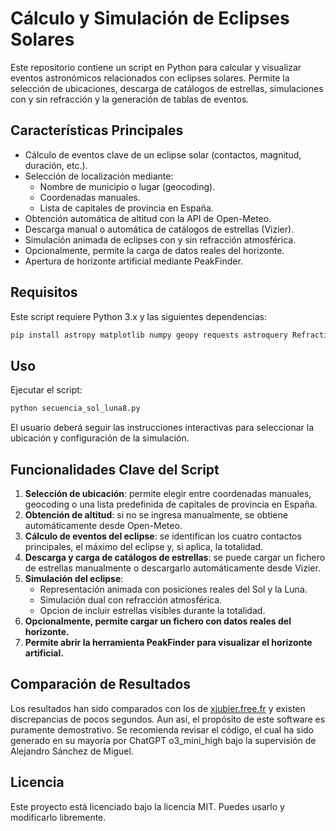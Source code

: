 # Cálculo y Simulación de Eclipses Solares

Este repositorio contiene un script en Python para calcular y visualizar eventos astronómicos relacionados con eclipses solares. Permite la selección de ubicaciones, descarga de catálogos de estrellas, simulaciones con y sin refracción y la generación de tablas de eventos.

## Características Principales
- Cálculo de eventos clave de un eclipse solar (contactos, magnitud, duración, etc.).
- Selección de localización mediante:
  - Nombre de municipio o lugar (geocoding).
  - Coordenadas manuales.
  - Lista de capitales de provincia en España.
- Obtención automática de altitud con la API de Open-Meteo.
- Descarga manual o automática de catálogos de estrellas (Vizier).
- Simulación animada de eclipses con y sin refracción atmosférica.
- Opcionalmente, permite la carga de datos reales del horizonte.
- Apertura de horizonte artificial mediante PeakFinder.

## Requisitos
Este script requiere Python 3.x y las siguientes dependencias:

```bash
pip install astropy matplotlib numpy geopy requests astroquery RefractionShift pandas
```

## Uso
Ejecutar el script:

```bash
python secuencia_sol_luna8.py
```

El usuario deberá seguir las instrucciones interactivas para seleccionar la ubicación y configuración de la simulación.

## Funcionalidades Clave del Script
1. **Selección de ubicación**: permite elegir entre coordenadas manuales, geocoding o una lista predefinida de capitales de provincia en España.
2. **Obtención de altitud**: si no se ingresa manualmente, se obtiene automáticamente desde Open-Meteo.
3. **Cálculo de eventos del eclipse**: se identifican los cuatro contactos principales, el máximo del eclipse y, si aplica, la totalidad.
4. **Descarga y carga de catálogos de estrellas**: se puede cargar un fichero de estrellas manualmente o descargarlo automáticamente desde Vizier.
5. **Simulación del eclipse**:
   - Representación animada con posiciones reales del Sol y la Luna.
   - Simulación dual con refracción atmosférica.
   - Opcion de incluir estrellas visibles durante la totalidad.
6. **Opcionalmente, permite cargar un fichero con datos reales del horizonte.**
7. **Permite abrir la herramienta PeakFinder para visualizar el horizonte artificial.**

## Comparación de Resultados
Los resultados han sido comparados con los de [xjubier.free.fr](http://xjubier.free.fr/) y existen discrepancias de pocos segundos. Aun así, el propósito de este software es puramente demostrativo. Se recomienda revisar el código, el cual ha sido generado en su mayoría por ChatGPT o3_mini_high bajo la supervisión de Alejandro Sánchez de Miguel.

## Licencia
Este proyecto está licenciado bajo la licencia MIT. Puedes usarlo y modificarlo libremente.

